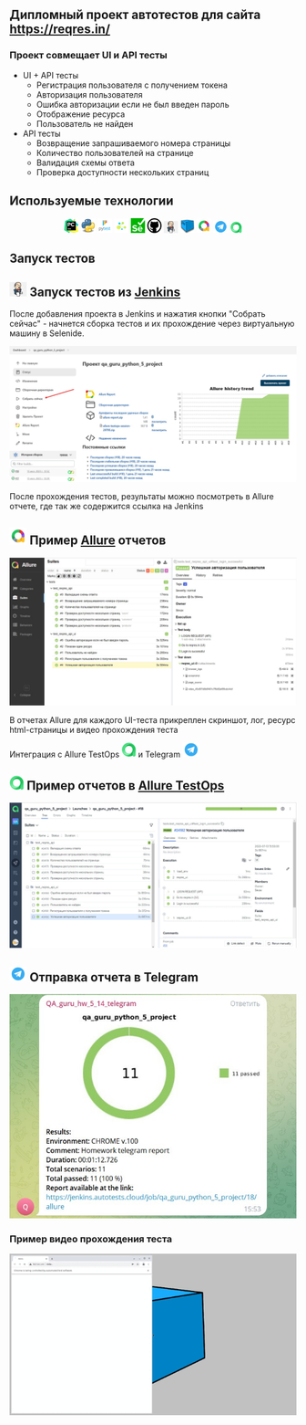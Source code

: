 ## Дипломный проект автотестов для сайта https://reqres.in/

### Проект совмещает UI и API тесты
* UI + API тесты
    * Регистрация пользователя с получением токена
    * Авторизация пользователя
    * Ошибка авторизации если не был введен пароль
    * Отображение ресурса
    * Пользователь не найден
* API тесты
    * Возвращение запрашиваемого номера страницы
    * Количество пользователей на странице
    * Валидация схемы ответа
    * Проверка доступности нескольких страниц


## Используемые технологии
<p  align="center">
  <code><img width="5%" title="Pycharm" src="resources/logo/pycharm.png"></code>
  <code><img width="5%" title="Python" src="resources/logo/python.png"></code>
  <code><img width="5%" title="Pytest" src="resources/logo/pytest.png"></code>
  <code><img width="5%" title="Selene" src="resources/logo/selene.png"></code>
  <code><img width="5%" title="Selenium" src="resources/logo/selenium.png"></code>
  <code><img width="5%" title="GitHub" src="resources/logo/Github.png"></code>
  <code><img width="5%" title="Jenkins" src="resources/logo/Jenkins.png"></code>
  <code><img width="5%" title="selenoid" src="resources/logo/selenoid.png"></code>
  <code><img width="5%" title="Allure Report" src="resources/logo/allure.png"></code>
  <code><img width="5%" title="Telegram" src="resources/logo/telegram.png"></code>
  <code><img width="4%" title="Telegram" src="resources/logo/allure_testops.png"></code>
</p>


## Запуск тестов


## <img width="6%" title="Jenkins" src="resources/logo/Jenkins.png"> Запуск тестов из [Jenkins](https://jenkins.autotests.cloud/job/qa_guru_python_5_project/)
После добавления проекта в Jenkins и нажатия кнопки "Собрать сейчас" - начнется сборка тестов и их прохождение через виртуальную машину в Selenide.

<p><img src="resources/screenshots/Jenkins.png" alt="Jenkins"/></p>

После прохождения тестов, результаты можно посмотреть в Allure отчете, где так же содержится ссылка на Jenkins

## <img width="6%" title="Allure" src="resources/logo/allure.png"> Пример [Allure](https://jenkins.autotests.cloud/job/qa_guru_python_5_project/19/allure/) отчетов

<p><img src="resources/screenshots/Allure-report.png" alt="Allure in Jenkins"/></p>

В отчетах Allure для каждого UI-теста прикреплен скриншот, лог, ресурс html-страницы и видео прохождения теста

Интеграция с Allure TestOps <img width="5%" title="Allure" src="resources/logo/allure_testops.png"> и Telegram <img width="6%" title="Telegram" src="resources/logo/telegram.png">

## <img width="5%" title="Allure" src="resources/logo/allure_testops.png"> Пример отчетов в [Allure TestOps](https://allure.autotests.cloud/launch/27144) 

<p><img src="resources/screenshots/Allure TestOps.png" alt="Allure in Jenkins"/></p>

## <img width="6%" title="Telegram" src="resources/logo/telegram.png"> Отправка отчета в Telegram

<p><img src="resources/screenshots/Telegram.png" alt="Allure in Jenkins"/></p>

### Пример видео прохождения теста


<p align="center">
  <img title="Video" src="resources/video/Video.gif"/>
</p>

